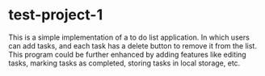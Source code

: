 # test-project-1
This is a simple implementation of a to do list application. In which users can add tasks, and each task has a delete button to remove it from the list. This program could be further enhanced by adding features like editing tasks, marking tasks as completed, storing tasks in local storage, etc.

